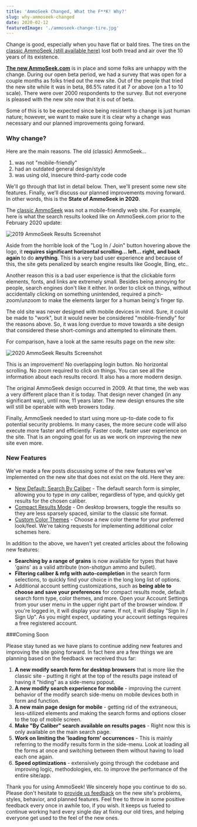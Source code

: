```yaml
---
title: 'AmmoSeek Changed, What the F**K! Why?'
slug: why-ammoseek-changed
date: 2020-02-12
featuredImage: './ammoseek-change-tire.jpg'
---
```


Change is good, especially when you have flat or bald tires. The tires on the [classic AmmoSeek (still available here)](https://classic.ammoseek.com) lost both tread and air over the 10 years of its existence.

**[The new AmmoSeek.com](https://ammoseek.com/)** is in place and some folks are unhappy with the change. During our open beta period, we had a survey that was open for a couple months as folks tried out the new site. Out of the people that tried the new site while it was in beta, 86.5% rated it at 7 or above (on a 1 to 10 scale). There were over 2000 respondents to the survey. But not everyone is pleased with the new site now that it is out of beta.

Some of this is to be expected since being resistent to change is just human nature; however, we want to make sure it is clear why a change was necessary and our planned improvements going forward.

### Why change?

Here are the main reasons. The old (classic) AmmoSeek...

1. was not "mobile-friendly"
2. had an outdated general design/style
3. was using old, insecure third-party code code

We'll go through that list in detail below. Then, we'll present some new site features. Finally, we'll discuss our planned improvements moving forward. In other words, this is the **State of AmmoSeek in 2020**.

The [classic AmmoSeek](https://classic.ammoseek.com/) was not a mobile-friendly web site. For example, here is what the search results looked like on AmmoSeek.com prior to the February 2020 update:

![2019 AmmoSeek Results Screenshot](./asresults2019.png)

Aside from the horrible look of the "Log In / Join" button hovering above the logo, it **requires significant horizontal scrolling... left... right, and back again** to do **anything**. This is a very bad user experience and because of this, the site gets penalized by search engine results like Google, Bing, etc..

Another reason this is a bad user experience is that the clickable form elements, fonts, and links are extremely small. Besides being annoying for people, search engines don't like it either. In order to click on things, without accidentally clicking on something unintended, required a pinch-zoom/unzoom to make the elements larger for a human being's finger tip.

The old site was never designed with mobile devices in mind. Sure, it could be made to "work", but it would never be considered "mobile-friendly" for the reasons above. So, it was long overdue to move towards a site design that considered these short-comings and attempted to eliminate them.

For comparison, have a look at the same results page on the new site:

![2020 AmmoSeek Results Screenshot](./asresults2020.png)

This is an improvement! No overlapping login button. No horizontal scrolling. No zoom required to click on things. You can see all the information about each results record. It also has a more modern design.

The original AmmoSeek design occurred in 2009. At that time, the web was a very different place than it is today. That design never changed (in any significant way), until now, 11 years later. The new design ensures the site will still be operable with web browers today.

Finally, AmmoSeek needed to start using more up-to-date code to fix potential security problems. In many cases, the more secure code will also execute more faster and efficiently. Faster code, faster user experience on the site. That is an ongoing goal for us as we work on improving the new site even more.

### New Features

We've made a few posts discussing some of the new features we've implemented on the new site that does not exist on the old. Here they are:

- [New Default: Search By Caliber](/posts/default-search-by-caliber) - The default search form is simpler, allowing you to type in *any* caliber, regardless of type, and quickly get results for the chosen caliber.
- [Compact Results Mode](/posts/ammoseek-feature-compact-results) - On desktop browsers, toggle the results so they are less sparsely spaced, similar to the classic site format.
- [Custom Color Themes](/posts/ammoseek-feature-color-themes) - Choose a new color theme for your preferred look/feel. We're taking requests for implementing additional color schemes here.

In addition to the above, we haven't yet created articles about the following new features:

- **Searching by a range of grains** is now available for types that have 'gains' as a valid attribute (non-shotgun ammo and bullet).
- **Filtering caliber & mfg with auto-completion** in the search form selections, to quickly find your choice in the long long list of options.
- Additional account setting customizations, such as **being able to choose and save your preferences** for compact results mode, default search form type, color themes, and more. Open your Account Settings from your user menu in the upper right part of the browser window. If you're logged in, it will display your name. If not, it will display "Sign In / Sign Up". As you might expect, updating your account settings requires a free registered account.

###Coming Soon

Please stay tuned as we have plans to continue adding new features and improving the site going forward. In fact here are a few things we are planning based on the feedback we received thus far:

1. **A new modify search form for desktop browsers** that is more like the classic site - putting it right at the top of the results page instead of having it "hiding" as a side-menu popout.
2. **A new modify search experience for mobile** - improving the current behavior of the modify search side-menu on mobile devices both in form and function.
3. **A new main page design for mobile** - getting rid of the extraneous, less-utilized elements and making the search forms and options closer to the top of mobile screen.
4. **Make "By Caliber" search available on results pages** - Right now this is only available on the main search page.
5. **Work on limiting the 'loading form' occurrences** - This is mainly referring to the modify results form in the side-menu. Look at loading all the forms at once and switching between them without having to load each one again.
6. **Speed optimizations** - extensively going through the codebase and improving logic, methodologies, etc. to improve the performance of the entire site/app.

Thank you for using AmmoSeek! We sincerely hope you continue to do so. Please don't hesitate to [provide us feedback](https://ammoseek.com/contact) on the new site's problems, styles, behavior, and planned features. Feel free to throw in some positive feedback every once in awhile too, if you wish. It keeps us fueled to continue working hard every single day at fixing our old tires, and helping everyone get used to the feel of the new ones.
